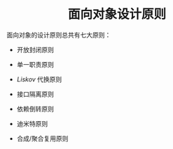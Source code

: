 # <center>面向对象设计原则</center>

面向对象的设计原则总共有七大原则：

- 开放封闭原则

- 单一职责原则
- $Liskov$ 代换原则
- 接口隔离原则
- 依赖倒转原则
- 迪米特原则
- 合成/聚合复用原则

